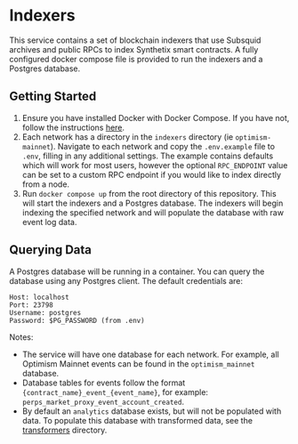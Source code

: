 # Indexers

This service contains a set of blockchain indexers that use Subsquid archives and public RPCs to index Synthetix smart contracts. A fully configured docker compose file is provided to run the indexers and a Postgres database.

## Getting Started

1. Ensure you have installed Docker with Docker Compose. If you have not, follow the instructions [here](https://docs.docker.com/compose/install/).
1. Each network has a directory in the `indexers` directory (ie `optimism-mainnet`). Navigate to each network and copy the `.env.example` file to `.env`, filling in any additional settings. The example contains defaults which will work for most users, however the optional `RPC_ENDPOINT` value can be set to a custom RPC endpoint if you would like to index directly from a node.
1. Run `docker compose up` from the root directory of this repository. This will start the indexers and a Postgres database. The indexers will begin indexing the specified network and will populate the database with raw event log data.

## Querying Data

A Postgres database will be running in a container. You can query the database using any Postgres client. The default credentials are:

```
Host: localhost
Port: 23798
Username: postgres
Password: $PG_PASSWORD (from .env)
```

Notes:
* The service will have one database for each network. For example, all Optimism Mainnet events can be found in the `optimism_mainnet` database.
* Database tables for events follow the format `{contract_name}_event_{event_name}`, for example: `perps_market_proxy_event_account_created`.
* By default an `analytics` database exists, but will not be populated with data. To populate this database with transformed data, see the [transformers](../transformers/) directory.
